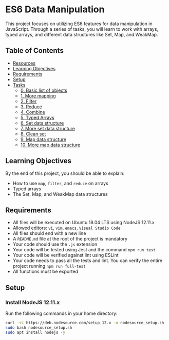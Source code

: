 # ES6 Data Manipulation

This project focuses on utilizing ES6 features for data manipulation in JavaScript. Through a series of tasks, you will learn to work with arrays, typed arrays, and different data structures like Set, Map, and WeakMap.

## Table of Contents

- [Resources](#resources)
- [Learning Objectives](#learning-objectives)
- [Requirements](#requirements)
- [Setup](#setup)
- [Tasks](#tasks)
  - [0. Basic list of objects](#0-basic-list-of-objects)
  - [1. More mapping](#1-more-mapping)
  - [2. Filter](#2-filter)
  - [3. Reduce](#3-reduce)
  - [4. Combine](#4-combine)
  - [5. Typed Arrays](#5-typed-arrays)
  - [6. Set data structure](#6-set-data-structure)
  - [7. More set data structure](#7-more-set-data-structure)
  - [8. Clean set](#8-clean-set)
  - [9. Map data structure](#9-map-data-structure)
  - [10. More map data structure](#10-more-map-data-structure)

## Learning Objectives

By the end of this project, you should be able to explain:

- How to use `map`, `filter`, and `reduce` on arrays
- Typed arrays
- The Set, Map, and WeakMap data structures

## Requirements

- All files will be executed on Ubuntu 18.04 LTS using NodeJS 12.11.x
- Allowed editors: `vi`, `vim`, `emacs`, `Visual Studio Code`
- All files should end with a new line
- A `README.md` file at the root of the project is mandatory
- Your code should use the `.js` extension
- Your code will be tested using Jest and the command `npm run test`
- Your code will be verified against lint using ESLint
- Your code needs to pass all the tests and lint. You can verify the entire project running `npm run full-test`
- All functions must be exported

## Setup

### Install NodeJS 12.11.x

Run the following commands in your home directory:

```bash
curl -sL https://deb.nodesource.com/setup_12.x -o nodesource_setup.sh
sudo bash nodesource_setup.sh
sudo apt install nodejs -y

